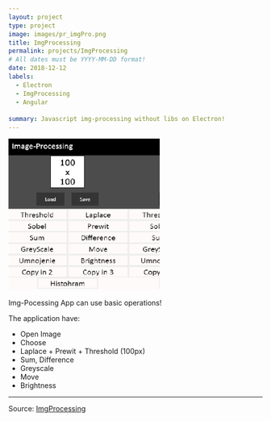 ```yaml
---
layout: project
type: project
image: images/pr_imgPro.png
title: ImgProcessing
permalink: projects/ImgProcessing
# All dates must be YYYY-MM-DD format!
date: 2018-12-12
labels:
  - Electron
  - ImgProcessing
  - Angular

summary: Javascript img-processing without libs on Electron!
---
```


<img class="ui medium left floated rounded image" src="../images/pr_imgPro.png">

Img-Pocessing App can use basic operations!

The application have:
  - Open Image
  - Choose
  - Laplace + Prewit + Threshold (100px)
  - Sum, Difference
  - Greyscale
  - Move
  - Brightness

<hr>

Source: <a href="https://github.com/Barklim/Electron-img-processing"><i class="large github icon "></i>ImgProcessing</a>
